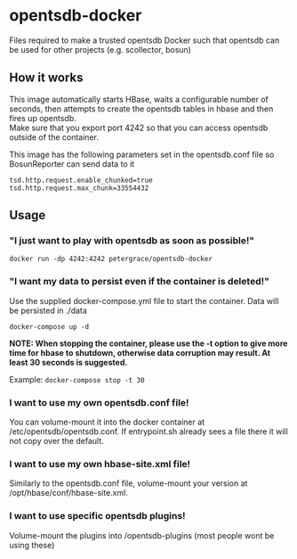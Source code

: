 # opentsdb-docker

Files required to make a trusted opentsdb Docker such that opentsdb can be used for other projects (e.g. scollector, bosun)

## How it works
This image automatically starts HBase, waits a configurable number of  seconds, then 
attempts to create the opentsdb tables in hbase and then fires up opentsdb.  
Make sure that you export port 4242 so that you can access opentsdb outside of the container.

This image has the following parameters set in the opentsdb.conf file so BosunReporter can send data to it

```
tsd.http.request.enable_chunked=true
tsd.http.request.max_chunk=33554432
```

## Usage

### "I just want to play with opentsdb as soon as possible!"
`docker run -dp 4242:4242 petergrace/opentsdb-docker`

### "I want my data to persist even if the container is deleted!"
Use the supplied docker-compose.yml file to start the container.  Data will be persisted in ./data

`docker-compose up -d`

**NOTE: When stopping the container, please use the -t option to give more time for hbase to shutdown, 
otherwise data corruption may result.  At least 30 seconds is suggested.**

Example: `docker-compose stop -t 30`

### I want to use my own opentsdb.conf file!
You can volume-mount it into the docker container at /etc/opentsdb/opentsdb.conf.  If entrypoint.sh 
already sees a file there it will not copy over the default.

### I want to use my own hbase-site.xml file!
Similarly to the opentsdb.conf file, volume-mount your version at /opt/hbase/conf/hbase-site.xml.

### I want to use specific opentsdb plugins!
Volume-mount the plugins into /opentsdb-plugins (most people wont be using these)
